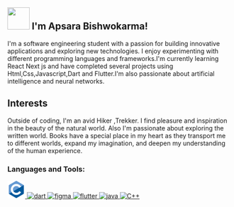 
## <img src = "https://miro.medium.com/max/1100/0*pYJar6AxR4E6tXuD.gif" width = 50px height = 50px> I'm Apsara Bishwokarma!

 I'm a software engineering student with a passion for building innovative applications and exploring new technologies.
I enjoy experimenting with different programming languages and frameworks.I'm currently learning React Next js and have completed several projects using Html,Css,Javascript,Dart and Flutter.I'm  also passionate about artificial intelligence and neural networks.
## Interests
Outside of coding, I'm an avid Hiker ,Trekker. I find pleasure and inspiration in the beauty of the natural world. 
Also I'm passionate about exploring the written world. Books have a special place in my heart as they transport me to different worlds, expand my imagination, and deepen my understanding of the human experience.
<h3 align="left">Languages and Tools:</h3>
 </a> <a href="https://www.cprogramming.com/" target="_blank" rel="noreferrer"> <img src="https://raw.githubusercontent.com/devicons/devicon/master/icons/c/c-original.svg" alt="c" width="40" height="40"/> </a> <a href="https://dart.dev" target="_blank" rel="noreferrer"> <img src="https://www.vectorlogo.zone/logos/dartlang/dartlang-icon.svg" alt="dart" width="40" height="40"/> </a> <a href="https://www.figma.com/" target="_blank" rel="noreferrer"> <img src="https://www.vectorlogo.zone/logos/figma/figma-icon.svg" alt="figma" width="40" height="40"/> </a> <a href="https://flutter.dev" target="_blank" rel="noreferrer"> <img src="https://www.vectorlogo.zone/logos/flutterio/flutterio-icon.svg" alt="flutter" width="40" height="40"/> </a> <a 
 </a> <a href="https://www.java.com/" target="_blank" rel="noreferrer"> <img src="https://www.oracle.com/a/tech/img/rc10-java-badge-3.png" alt="java" width="50" height="40"/> </a></a><a href="https://www.programiz.com/cpp-programming" target="_blank" rel="noreferrer"> <img src="https://upload.wikimedia.org/wikipedia/commons/thumb/1/18/ISO_C%2B%2B_Logo.svg/800px-ISO_C%2B%2B_Logo.svg.png" alt="C++" width="30" height="40"/> </a>


 
 
 <!---
 <h1 align = "left">   Hi there 😄<img src="https://media.giphy.com/media/hvRJCLFzcasrR4ia7z/giphy.gif" width="35"></h1>
## Skills and Expertise

- **Programming Languages**: Dart, Flutter, Python, JavaScript
- **Web Development**: Next.js, React, HTML, CSS
- **Mobile App Development**: Flutter, Dart

<h3 align="left">Connect with me:</h3>
<p align="left">
<a href="https://www.linkedin.com/in/apsara-bishwokarma-97940b246/ "target="blank"><img align="center" src="https://raw.githubusercontent.com/rahuldkjain/github-profile-readme-generator/master/src/images/icons/Social/linked-in-alt.svg" alt="apsara-bishwokarma-97940b246" height="30" width="40" /></a>
<a href="https://instagram.com/apsara_bishwakarma" target="blank"><img align="center" src="https://raw.githubusercontent.com/rahuldkjain/github-profile-readme-generator/master/src/images/icons/Social/instagram.svg" alt="apsara-bishwokarma-97940b246" height="30" width="40" /></a>
<a href="https://dribbble.com/apsarabishwokarma" target="blank"><img align="center" src="https://raw.githubusercontent.com/rahuldkjain/github-profile-readme-generator/master/src/images/icons/Social/dribbble.svg" alt="apsara-bishwokarma-97940b246" height="30" width="30" /></a>
 <a href="https://replit.com/@ApsaraBishwokar" target="blank"><img align="center" src="https://res.cloudinary.com/crunchbase-production/image/upload/c_lpad,f_auto,q_auto:eco,dpr_1/bzyhgukomno6e79t4men" alt="apsara-bishwokarma-97940b246" height="30" width="40" /></a>

 Looking forward to connecting with you! 😄
 

>
